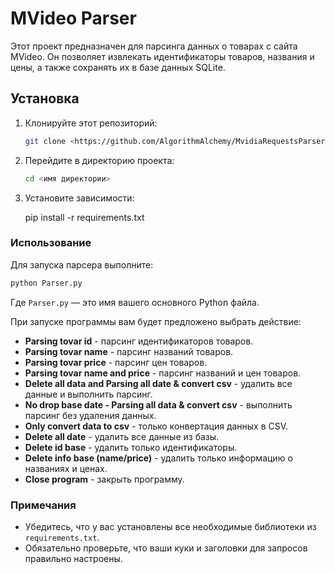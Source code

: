 # MVideo Parser

Этот проект предназначен для парсинга данных о товарах с сайта MVideo. Он позволяет извлекать идентификаторы товаров, названия и цены, а также сохранять их в базе данных SQLite.

## Установка

1. Клонируйте этот репозиторий:

   ```bash
   git clone <https://github.com/AlgorithmAlchemy/MvidiaRequestsParser/tree/main>
2. Перейдите в директорию проекта:
   ```bash
   cd <имя директории>
3. Установите зависимости:

   pip install -r requirements.txt

### Использование
Для запуска парсера выполните:
   ```bash
python Parser.py
```


Где `Parser.py` — это имя вашего основного Python файла.

При запуске программы вам будет предложено выбрать действие:

- **Parsing tovar id** - парсинг идентификаторов товаров.
- **Parsing tovar name** - парсинг названий товаров.
- **Parsing tovar price** - парсинг цен товаров.
- **Parsing tovar name and price** - парсинг названий и цен товаров.
- **Delete all data and Parsing all date & convert csv** - удалить все данные и выполнить парсинг.
- **No drop base date - Parsing all data & convert csv** - выполнить парсинг без удаления данных.
- **Only convert data to csv** - только конвертация данных в CSV.
- **Delete all date** - удалить все данные из базы.
- **Delete id base** - удалить только идентификаторы.
- **Delete info base (name/price)** - удалить только информацию о названиях и ценах.
- **Close program** - закрыть программу.

### Примечания

- Убедитесь, что у вас установлены все необходимые библиотеки из `requirements.txt`.
- Обязательно проверьте, что ваши куки и заголовки для запросов правильно настроены.


 
